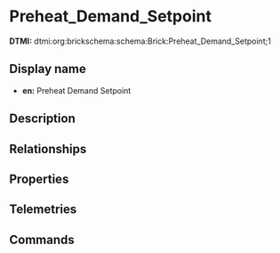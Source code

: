 # Preheat_Demand_Setpoint
**DTMI:** dtmi:org:brickschema:schema:Brick:Preheat_Demand_Setpoint;1
## Display name
- **en:** Preheat Demand Setpoint
## Description
## Relationships
## Properties
## Telemetries
## Commands
